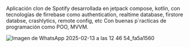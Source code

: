 Aplicación clon de Spotify desarrollada en jetpack compose, kotlin, con tecnologías de firrebase como authentication, realtime database, firstore databse, crashlytics, remote config, etc
Con buenas p´racticas de programación como POO, MVVM.

![Imagen de WhatsApp 2025-02-13 a las 12 46 54_fa5a1560](https://github.com/user-attachments/assets/40ae1fe1-4b2d-48d5-864e-d14242b37e73)

